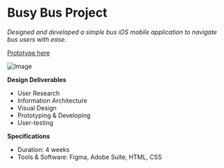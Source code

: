 # Busy Bus Project

_Designed and developed a simple bus iOS mobile application to navigate bus users with ease._

[Prototype here](https://seirayasumatsu.github.io/BusyBus/)

![Image](https://drive.google.com/file/d/1z2YNfOR754bsVUY6c6qbuIIBUn8PmVdA/view?usp=sharing)

**Design Deliverables**
* User Research
* Information Architecture
* Visual Design
* Prototyping & Developing
* User-testing

**Specifications**
* Duration: 4 weeks
* Tools & Software: Figma, Adobe Suite, HTML, CSS
 



